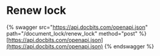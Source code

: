 # Renew lock

{% swagger src="https://api.docbits.com/openapi.json" path="/document_lock/renew_lock" method="post" %}
[https://api.docbits.com/openapi.json](https://api.docbits.com/openapi.json)
{% endswagger %}
